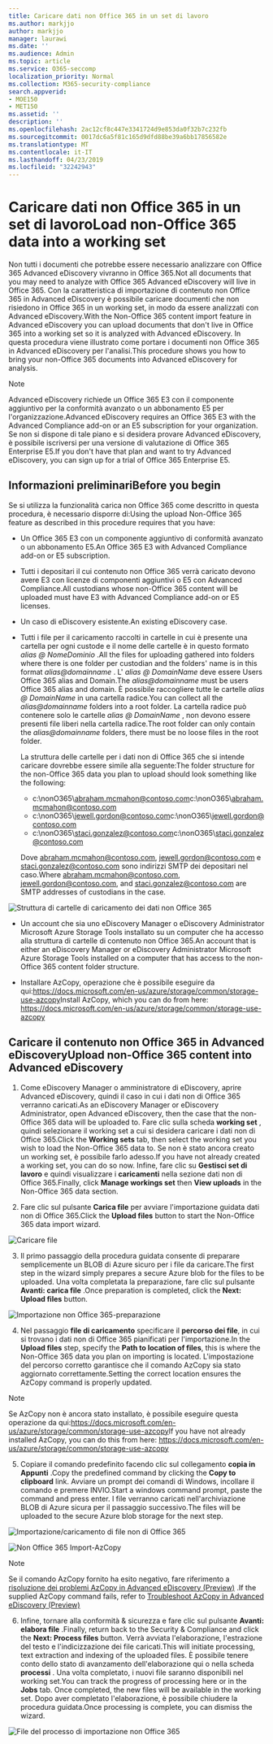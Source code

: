 ```yaml
---
title: Caricare dati non Office 365 in un set di lavoro
ms.author: markjjo
author: markjjo
manager: laurawi
ms.date: ''
ms.audience: Admin
ms.topic: article
ms.service: O365-seccomp
localization_priority: Normal
ms.collection: M365-security-compliance
search.appverid:
- MOE150
- MET150
ms.assetid: ''
description: ''
ms.openlocfilehash: 2ac12cf8c447e3341724d9e853da0f32b7c232fb
ms.sourcegitcommit: 0017dc6a5f81c165d9dfd88be39a6bb17856582e
ms.translationtype: MT
ms.contentlocale: it-IT
ms.lasthandoff: 04/23/2019
ms.locfileid: "32242943"
---
```

# <a name="load-non-office-365-data-into-a-working-set"></a><span data-ttu-id="3d4dd-102">Caricare dati non Office 365 in un set di lavoro</span><span class="sxs-lookup"><span data-stu-id="3d4dd-102">Load non-Office 365 data into a working set</span></span>

<span data-ttu-id="3d4dd-103">Non tutti i documenti che potrebbe essere necessario analizzare con Office 365 Advanced eDiscovery vivranno in Office 365.</span><span class="sxs-lookup"><span data-stu-id="3d4dd-103">Not all documents that you may need to analyze with Office 365 Advanced eDiscovery will live in Office 365.</span></span> <span data-ttu-id="3d4dd-104">Con la caratteristica di importazione di contenuto non Office 365 in Advanced eDiscovery è possibile caricare documenti che non risiedono in Office 365 in un working set, in modo da essere analizzati con Advanced eDiscovery.</span><span class="sxs-lookup"><span data-stu-id="3d4dd-104">With the Non-Office 365 content import feature in Advanced eDiscovery you can upload documents that don't live in Office 365 into a working set so it is analyzed with Advanced eDiscovery.</span></span> <span data-ttu-id="3d4dd-105">In questa procedura viene illustrato come portare i documenti non Office 365 in Advanced eDiscovery per l'analisi.</span><span class="sxs-lookup"><span data-stu-id="3d4dd-105">This procedure shows you how to bring your non-Office 365 documents into Advanced eDiscovery for analysis.</span></span>

>[!Note]
><span data-ttu-id="3d4dd-106">Advanced eDiscovery richiede un Office 365 E3 con il componente aggiuntivo per la conformità avanzato o un abbonamento E5 per l'organizzazione.</span><span class="sxs-lookup"><span data-stu-id="3d4dd-106">Advanced eDiscovery requires an Office 365 E3 with the Advanced Compliance add-on or an E5 subscription for your organization.</span></span> <span data-ttu-id="3d4dd-107">Se non si dispone di tale piano e si desidera provare Advanced eDiscovery, è possibile iscriversi per una versione di valutazione di Office 365 Enterprise E5.</span><span class="sxs-lookup"><span data-stu-id="3d4dd-107">If you don't have that plan and want to try Advanced eDiscovery, you can sign up for a trial of Office 365 Enterprise E5.</span></span>

## <a name="before-you-begin"></a><span data-ttu-id="3d4dd-108">Informazioni preliminari</span><span class="sxs-lookup"><span data-stu-id="3d4dd-108">Before you begin</span></span>
<span data-ttu-id="3d4dd-109">Se si utilizza la funzionalità carica non Office 365 come descritto in questa procedura, è necessario disporre di:</span><span class="sxs-lookup"><span data-stu-id="3d4dd-109">Using the upload Non-Office 365 feature as described in this procedure requires that you have:</span></span>

- <span data-ttu-id="3d4dd-110">Un Office 365 E3 con un componente aggiuntivo di conformità avanzato o un abbonamento E5.</span><span class="sxs-lookup"><span data-stu-id="3d4dd-110">An Office 365 E3 with Advanced Compliance add-on or E5 subscription.</span></span>

- <span data-ttu-id="3d4dd-111">Tutti i depositari il cui contenuto non Office 365 verrà caricato devono avere E3 con licenze di componenti aggiuntivi o E5 con Advanced Compliance.</span><span class="sxs-lookup"><span data-stu-id="3d4dd-111">All custodians whose non-Office 365 content will be uploaded must have E3 with Advanced Compliance add-on or E5 licenses.</span></span>

- <span data-ttu-id="3d4dd-112">Un caso di eDiscovery esistente.</span><span class="sxs-lookup"><span data-stu-id="3d4dd-112">An existing eDiscovery case.</span></span>

- <span data-ttu-id="3d4dd-113">Tutti i file per il caricamento raccolti in cartelle in cui è presente una cartella per ogni custode e il nome delle cartelle è in questo formato *alias @ NomeDominio* .</span><span class="sxs-lookup"><span data-stu-id="3d4dd-113">All the files for uploading gathered into folders where there is one folder per custodian and the folders' name is in this format *alias@domainname* .</span></span> <span data-ttu-id="3d4dd-114">L' *alias @ DomainName* deve essere Users Office 365 alias and Domain.</span><span class="sxs-lookup"><span data-stu-id="3d4dd-114">The *alias@domainname* must be users Office 365 alias and domain.</span></span> <span data-ttu-id="3d4dd-115">È possibile raccogliere tutte le cartelle *alias @ DomainName* in una cartella radice.</span><span class="sxs-lookup"><span data-stu-id="3d4dd-115">You can collect all the *alias@domainname* folders into a root folder.</span></span> <span data-ttu-id="3d4dd-116">La cartella radice può contenere solo le cartelle *alias @ DomainName* , non devono essere presenti file liberi nella cartella radice.</span><span class="sxs-lookup"><span data-stu-id="3d4dd-116">The root folder can only contain the *alias@domainname* folders, there must be no loose files in the root folder.</span></span>

   <span data-ttu-id="3d4dd-117">La struttura delle cartelle per i dati non di Office 365 che si intende caricare dovrebbe essere simile alla seguente:</span><span class="sxs-lookup"><span data-stu-id="3d4dd-117">The folder structure for the non-Office 365 data you plan to upload should look something like the following:</span></span>

   - <span data-ttu-id="3d4dd-118">c:\nonO365\abraham.mcmahon@contoso.com</span><span class="sxs-lookup"><span data-stu-id="3d4dd-118">c:\nonO365\abraham.mcmahon@contoso.com</span></span>
   - <span data-ttu-id="3d4dd-119">c:\nonO365\jewell.gordon@contoso.com</span><span class="sxs-lookup"><span data-stu-id="3d4dd-119">c:\nonO365\jewell.gordon@contoso.com</span></span>
   - <span data-ttu-id="3d4dd-120">c:\nonO365\staci.gonzalez@contoso.com</span><span class="sxs-lookup"><span data-stu-id="3d4dd-120">c:\nonO365\staci.gonzalez@contoso.com</span></span>

   <span data-ttu-id="3d4dd-121">Dove abraham.mcmahon@contoso.com, jewell.gordon@contoso.com e staci.gonzalez@contoso.com sono indirizzi SMTP dei depositari nel caso.</span><span class="sxs-lookup"><span data-stu-id="3d4dd-121">Where abraham.mcmahon@contoso.com, jewell.gordon@contoso.com, and staci.gonzalez@contoso.com are SMTP addresses of custodians in the case.</span></span>

![Struttura di cartelle di caricamento dei dati non Office 365](../media/3f2dde84-294e-48ea-b44b-7437bd25284c.png)

- <span data-ttu-id="3d4dd-123">Un account che sia uno eDiscovery Manager o eDiscovery Administrator Microsoft Azure Storage Tools installato su un computer che ha accesso alla struttura di cartelle di contenuto non Office 365.</span><span class="sxs-lookup"><span data-stu-id="3d4dd-123">An account that is either an eDiscovery Manager or eDiscovery Administrator Microsoft Azure Storage Tools installed on a computer that has access to the non-Office 365 content folder structure.</span></span>

- <span data-ttu-id="3d4dd-124">Installare AzCopy, operazione che è possibile eseguire da qui:https://docs.microsoft.com/en-us/azure/storage/common/storage-use-azcopy</span><span class="sxs-lookup"><span data-stu-id="3d4dd-124">Install AzCopy, which you can do from here: https://docs.microsoft.com/en-us/azure/storage/common/storage-use-azcopy</span></span>

## <a name="upload-non-office-365-content-into-advanced-ediscovery"></a><span data-ttu-id="3d4dd-125">Caricare il contenuto non Office 365 in Advanced eDiscovery</span><span class="sxs-lookup"><span data-stu-id="3d4dd-125">Upload non-Office 365 content into Advanced eDiscovery</span></span>

1. <span data-ttu-id="3d4dd-126">Come eDiscovery Manager o amministratore di eDiscovery, aprire Advanced eDiscovery, quindi il caso in cui i dati non di Office 365 verranno caricati.</span><span class="sxs-lookup"><span data-stu-id="3d4dd-126">As an eDiscovery Manager or eDiscovery Administrator, open Advanced eDiscovery, then the case that the non-Office 365 data will be uploaded to.</span></span>  <span data-ttu-id="3d4dd-127">Fare clic sulla scheda **working set** , quindi selezionare il working set a cui si desidera caricare i dati non di Office 365.</span><span class="sxs-lookup"><span data-stu-id="3d4dd-127">Click the **Working sets** tab, then select the working set you wish to load the Non-Office 365 data to.</span></span>  <span data-ttu-id="3d4dd-128">Se non è stato ancora creato un working set, è possibile farlo adesso.</span><span class="sxs-lookup"><span data-stu-id="3d4dd-128">If you have not already created a working set, you can do so now.</span></span>  <span data-ttu-id="3d4dd-129">Infine, fare clic su **Gestisci set di lavoro** e quindi visualizzare i **caricamenti** nella sezione dati non di Office 365.</span><span class="sxs-lookup"><span data-stu-id="3d4dd-129">Finally, click **Manage workings set** then **View uploads** in the Non-Office 365 data section.</span></span>

2. <span data-ttu-id="3d4dd-130">Fare clic sul pulsante **Carica file** per avviare l'importazione guidata dati non di Office 365.</span><span class="sxs-lookup"><span data-stu-id="3d4dd-130">Click the **Upload files** button to start the Non-Office 365 data import wizard.</span></span>

![Caricare file](../media/574f4059-4146-4058-9df3-ec97cf28d7c7.png)

3. <span data-ttu-id="3d4dd-132">Il primo passaggio della procedura guidata consente di preparare semplicemente un BLOB di Azure sicuro per i file da caricare.</span><span class="sxs-lookup"><span data-stu-id="3d4dd-132">The first step in the wizard simply prepares a secure Azure blob for the files to be uploaded.</span></span>  <span data-ttu-id="3d4dd-133">Una volta completata la preparazione, fare clic sul pulsante **Avanti: carica file** .</span><span class="sxs-lookup"><span data-stu-id="3d4dd-133">Once preparation is completed, click the **Next: Upload files** button.</span></span>

![Importazione non Office 365-preparazione](../media/0670a347-a578-454a-9b3d-e70ef47aec57.png)
 
4. <span data-ttu-id="3d4dd-135">Nel passaggio **file di caricamento** specificare il **percorso dei file**, in cui si trovano i dati non di Office 365 pianificati per l'importazione.</span><span class="sxs-lookup"><span data-stu-id="3d4dd-135">In the **Upload files** step, specify the **Path to location of files**, this is where the Non-Office 365 data you plan on importing is located.</span></span>  <span data-ttu-id="3d4dd-136">L'impostazione del percorso corretto garantisce che il comando AzCopy sia stato aggiornato correttamente.</span><span class="sxs-lookup"><span data-stu-id="3d4dd-136">Setting the correct location ensures the AzCopy command is properly updated.</span></span>

> [!NOTE]
> <span data-ttu-id="3d4dd-137">Se AzCopy non è ancora stato installato, è possibile eseguire questa operazione da qui:https://docs.microsoft.com/en-us/azure/storage/common/storage-use-azcopy</span><span class="sxs-lookup"><span data-stu-id="3d4dd-137">If you have not already installed AzCopy, you can do this from here: https://docs.microsoft.com/en-us/azure/storage/common/storage-use-azcopy</span></span>

5. <span data-ttu-id="3d4dd-138">Copiare il comando predefinito facendo clic sul collegamento **copia in Appunti** .</span><span class="sxs-lookup"><span data-stu-id="3d4dd-138">Copy the predefined command by clicking the **Copy to clipboard** link.</span></span> <span data-ttu-id="3d4dd-139">Avviare un prompt dei comandi di Windows, incollare il comando e premere INVIO.</span><span class="sxs-lookup"><span data-stu-id="3d4dd-139">Start a windows command prompt, paste the command and press enter.</span></span>  <span data-ttu-id="3d4dd-140">I file verranno caricati nell'archiviazione BLOB di Azure sicura per il passaggio successivo.</span><span class="sxs-lookup"><span data-stu-id="3d4dd-140">The files will be uploaded to the secure Azure blob storage for the next step.</span></span>

![Importazione/caricamento di file non di Office 365](../media/3ea53b5d-7f9b-4dfc-ba63-90a38c14d41a.png)

![Non Office 365 Import-AzCopy](../media/504e2dbe-f36f-4f36-9b08-04aea85d8250.png)

> [!NOTE]
> <span data-ttu-id="3d4dd-143">Se il comando AzCopy fornito ha esito negativo, fare riferimento a [risoluzione dei problemi AzCopy in Advanced eDiscovery (Preview)](troubleshooting-azcopy.md) .</span><span class="sxs-lookup"><span data-stu-id="3d4dd-143">If the supplied AzCopy command fails, refer to [Troubleshoot AzCopy in Advanced eDiscovery (Preview)](troubleshooting-azcopy.md)</span></span>

6. <span data-ttu-id="3d4dd-144">Infine, tornare alla conformità & sicurezza e fare clic sul pulsante **Avanti: elabora file** .</span><span class="sxs-lookup"><span data-stu-id="3d4dd-144">Finally, return back to the Security & Compliance and click the **Next: Process files** button.</span></span>  <span data-ttu-id="3d4dd-145">Verrà avviata l'elaborazione, l'estrazione del testo e l'indicizzazione dei file caricati.</span><span class="sxs-lookup"><span data-stu-id="3d4dd-145">This will initiate processing, text extraction and indexing of the uploaded files.</span></span>  <span data-ttu-id="3d4dd-146">È possibile tenere conto dello stato di avanzamento dell'elaborazione qui o nella scheda **processi** .  Una volta completato, i nuovi file saranno disponibili nel working set.</span><span class="sxs-lookup"><span data-stu-id="3d4dd-146">You can track the progress of processing here or in the **Jobs** tab.  Once completed, the new files will be available in the working set.</span></span>  <span data-ttu-id="3d4dd-147">Dopo aver completato l'elaborazione, è possibile chiudere la procedura guidata.</span><span class="sxs-lookup"><span data-stu-id="3d4dd-147">Once processing is complete, you can dismiss the wizard.</span></span>

![File del processo di importazione non Office 365](../media/218b1545-416a-4a9f-9b25-3b70e8508f67.png)

